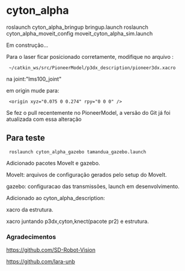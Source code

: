 # cyton_alpha

roslaunch cyton_alpha_bringup bringup.launch
roslaunch cyton_alpha_moveit_config moveit_cyton_alpha_sim.launch




Em construção...

Para o laser ficar posicionado corretamente, modifique no arquivo :

     ~/catkin_ws/src/PioneerModel/p3dx_description/pioneer3dx.xacro

na joint:"lms100_joint"

em origin mude para:

     <origin xyz="0.075 0 0.274" rpy="0 0 0" />

Se fez o pull recentemente no PioneerModel, a versão do Git já foi atualizada com essa alteração
	
## Para teste
     roslaunch cyton_alpha_gazebo tamandua_gazebo.launch

Adicionado pacotes MoveIt e gazebo.

   MoveIt: arquivos de configuração gerados pelo setup do MoveIt.
   
   gazebo: configuracao das transmissões, launch em desenvolvimento.

Adicionado ao cyton_alpha_description:

   xacro da estrutura.
   
   xacro juntando p3dx,cyton,knect(pacote pr2) e estrutura.

### Agradecimentos

https://github.com/SD-Robot-Vision

https://github.com/lara-unb


